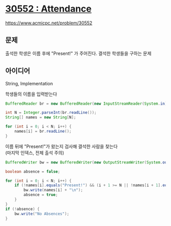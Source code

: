 # [30552 : Attendance](https://www.acmicpc.net/problem/30552)
https://www.acmicpc.net/problem/30552

## 문제
출석한 학생은 이름 후에 "Present!" 가 주어진다. 결석한 학생들을 구하는 문제

## 아이디어
String, Implementation

학생들의 이름을 입력받는다
```java
BufferedReader br = new BufferedReader(new InputStreamReader(System.in));

int N = Integer.parseInt(br.readLine());
String[] names = new String[N];

for (int i = 0; i < N; i++) {
    names[i] = br.readLine();
}
```

이름 뒤에 "Present!"가 왔는지 검사해 결석한 사람을 찾는다  
(마지막 인덱스, 전체 출석 주의)
```java
BufferedWriter bw = new BufferedWriter(new OutputStreamWriter(System.out));

boolean absence = false;

for (int i = 0; i < N; i++) {
    if (!names[i].equals("Present!") && (i + 1 >= N || !names[i + 1].equals("Present!"))) {
        bw.write(names[i] + "\n");
        absence = true;
    }
}
if (!absence) {
    bw.write("No Absences");
}
```